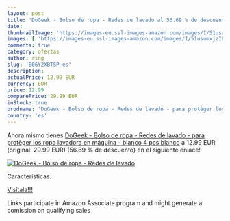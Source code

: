 ```yaml
---
layout: post
title: 'DoGeek - Bolso de ropa - Redes de lavado al 56.69 % de descuento'
date: 
thumbnailImage: 'https://images-eu.ssl-images-amazon.com/images/I/51usumxjzIL._SL200_.jpg'
images: [ 'https://images-eu.ssl-images-amazon.com/images/I/51usumxjzIL._SL200_.jpg' ]
comments: true
category: ofertas
author: ring
slug: 'B06Y2XBTSP-es'
description:
actualPrice: 12.99 EUR
currency: EUR
price: 12.99
comparePrice: 29.99 EUR
inStock: true
prodname: 'DoGeek - Bolso de ropa - Redes de lavado - para protèger los ropa lavadora en máquina - blanco  4 pcs   blanco'
country: 'es'
---
```


Ahora mismo tienes [DoGeek - Bolso de ropa - Redes de lavado - para protèger los ropa lavadora en máquina - blanco  4 pcs   blanco](https://www.amazon.es/dp/B06Y2XBTSP/?tag=tolees-21) a 12.99 EUR (original: 29.99 EUR) (56.69 %  de descuento) en el siguiente enlace!

[![DoGeek - Bolso de ropa - Redes de lavado](https://images-eu.ssl-images-amazon.com/images/I/51usumxjzIL._SL200_.jpg)](https://www.amazon.es/dp/B06Y2XBTSP/?tag=tolees-21)

Características:


[Visítala!!!](https://www.amazon.es/dp/B06Y2XBTSP/?tag=tolees-21)

Links participate in Amazon Associate program and might generate a comission on qualifying sales
